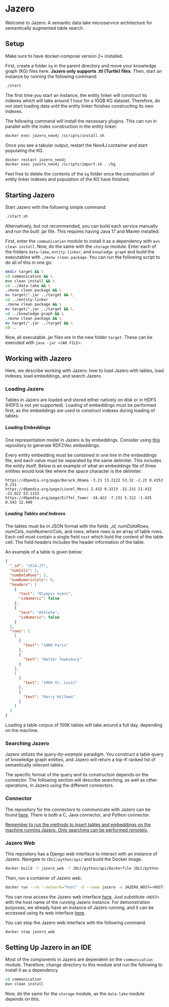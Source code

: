 # Jazero
Welcome to Jazero: A semantic data lake microservice architecture for semantically augmented table search.

## Setup
Make sure to have docker-compose version 2+ installed.

First, create a folder `kg` in the parent directory and move your knowledge graph (KG) files here.
**Jazero only supports .ttl (Turtle) files**.
Then, start an instance by running the following command:

```bash
./start
```

The first time you start an instance, the entity linker will construct its indexes which will take around 1 hour for a 10GB KG dataset.
Therefore, do not start loading data until the entity linker finishes constructing its own indexes.

The following command will install the necessary plugins.
This can run in parallel with the index construction in the entity linker.

```bash
docker exec jazero_neo4j /scripts/install.sh
```

Once you see a tabular output, restart the Neo4J container and start populating the KG.

```bash
docker restart jazero_neo4j
docker exec jazero_neo4j /scripts/import.sh . /kg
```

Feel free to delete the contents of the `kg` folder once the construction of entity linker indexes and population of the KG have finished.

## Starting Jazero
Start Jazero with the following simple command:

```bash
./start.sh
```

Alternatively, but not recommended, you can build each service manually and run the built .jar file.
This requires having Java 17 and Maven installed.

First, enter the `communication` module to install it as a dependency with `mvn clean install`. Now, do the same with the `storage` module.
Enter each of the folders `data-lake`, `entity-linker`, and `knowledge graph` and build the executables with `./mvnw clean package`.
You can run the following script to do all of this in one go:

```bash
mkdir target && \
cd communication && \
mvn clean install && \
cd ../data-lake && \
./mvnw clean package && \
mv target/*.jar ../target && \
cd ../entity-linker
./mvnw clean package && \
mv target/*.jar ../target && \
cd ../knowledge-graph && \
./mvnw clean package && \
mv target/*.jar ../target && \
cd ..
```

Now, all executable .jar files are in the new folder `target`.
These can be executed with `java -jar <JAR FILE>`.

## Working with Jazero
Here, we describe working with Jazero: how to load Jazero with tables, load indexes, load embeddings, and search Jazero.

### Loading Jazero
Tables in Jazero are loaded and stored either natively on disk or in HDFS (HDFS is not yet supported).
Loading of embeddings must be performed first, as the embeddings are used to construct indexes during loading of tables.

##### Loading Embeddings

One representation model in Jazero is by embeddings.
Consider using <a href="https://github.com/EDAO-Project/DBpediaEmbedding">this</a> repository to generate RDF2Vec embeddings.

Every entity embedding must be contained in one line in the embeddings file, and each value must be separated by the same delimiter.
This includes the entity itself. Below is an example of what an embeddings file of three entities would look like where the space character is the delimiter:

```
https://dbpedia.org/page/Barack_Obama -3.21 13.2122 53.32 -2.23 0.4353 8.231
https://dbpedia.org/page/Lionel_Messi 2.432 9.3213 -32.231 21.432 -21.022 53.1133
https://dbpedia.org/page/Eiffel_Tower -34.422 -7.231 5.312 -1.435 0.543 12.440
```

##### Loading Tables and Indexes

The tables must be in JSON format with the fields __id_, _numDataRows_, _numCols_, numNumericCols, and _rows_, where _rows_ is an array of table rows.
Each cell must contain a single field `text` which hold the content of the table cell.
The field _headers_ includes the header information of the table.

An example of a table is given below:

```json
{
  "_id": "1514-27", 
  "numCols": 2, 
  "numDataRows": 2,
  "numNumericCols": 0,
  "headers": [
    {
      "text": "Olympic event",
      "isNumeric": false
    },
    {
      "text": "Athlete",
      "isNumeric": false
    }
  ],
  "rows": [
    [
      {
        "text": "1900 Paris"
      }, 
      {
        "text": "Walter Tewksbury"
      }
    ],
    [
      {
        "text": "1904 St. Louis"
      }, 
      {
        "text": "Harry Hillman"
      }
    ]
  ]
}
```

Loading a table corpus of 100K tables will take around a full day, depending on the machine.

### Searching Jazero
Jazero utilizes the _query-by-example_ paradigm.
You construct a table query of knowledge graph entities, and Jazero will return a top-_K_ ranked list of semantically relevant tables.

The specific format of the query and its construction depends on the connector.
The following section will describe searching, as well as other operations, in Jazero using the different connectors.

### Connector

The repository for the connectors to communicate with Jazero can be found <a href="https://github.com/EDAO-Project/Jazero/tree/main/JDLC">here</a>.
There is both a C, Java connector, and Python connector.

<u>Remember to run the methods to insert tables and embeddings on the machine running Jazero. Only searching can be performed remotely.</u>

### Jazero Web
This repository has a Django web interface to interact with an instance of Jazero.
Navigate to `CDLC/python/api/` and build the Docker image.

```bash
docker build -t jazero_web -f JDLC/python/api/Dockerfile JDLC/python
```

Then, run a container of Jazero web.

```bash
docker run --rm --network="host" -d --name jazero -e JAZERO_HOST=<HOST> web
```

You can now access the Jazero web interface <a href="http://127.0.0.1:8084/cdlc/">here</a>.
Just substitute `<HOST>` with the host name of the running Jazero instance.
For demonstration purposes, we already have an instance of Jazero running, and it can be accessed using its web interface <a href="">here</a>.

You can stop the Jazero web interface with the following command.

```bash
docker stop jazero_web
```

## Setting Up Jazero in an IDE
Most of the components in Jazero are dependent on the `communication` module.
Therefore, change directory to this module and run the following to install it as a dependency

```bash
cd communication
mvn clean install
```

Now, do the same for the `storage` module, as the `data-lake` module depends on this.
